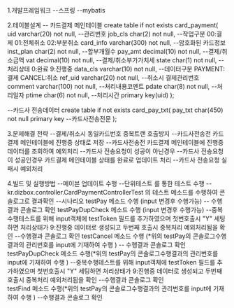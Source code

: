 1.개발프레임워크
--스프링
--mybatis

2.테이블설계
-- 카드결제 메인테이블
create table if not exists card_payment(
	uid varchar(20) not null,          --관리번호
	job_cls char(2) not null,          --작업구분 00:결제 01:전체취소 02:부분취소
	card_info varchar(300) not null,   --암호화된 카드정보
	inst_plan char(2) not null,        --할부개월수
	pay_amt decimal(10) not null,      --결제/취소금액
	vat decimal(10) not null,          --결제/취소부가가치세
	state char(1) not null,            --처리상테 0:완료 9:진행중
	data_cls varchar(10) not null,     --데이터구분 PAYMENT:결제 CANCEL:취소
	ref_uid varchar(20) not null,      --취소시 결제관리번호
	comment varchar(100) not null,     --처리내용코멘트
	pdate char(8) not null,            --처리일자
	ptime char(6) not null,            --처리시간
	primary key(uid)
);

--카드사 전송데이터
create table if not exists card_pay_txt(
	pay_txt char(450) not null primary key --카드사전송전문
);

3.문제해결 전략
--결제/취소시 동일카드번호 중복트랜 호출방지
  --카드사전송전 카드결제 메인테이블에 진행중 상태로 저장
  --카드사전송전 카드결제 메인테이블에 진행중 데이터를 조회하여 예외처리
--카드사 전송요청이 성공이 아닌경우
  --카드사 전송요청이 성공인경우 카드결제 메인테이블 상태를 완료로 업데이트 처리
  --카드사 전송요청 실패시 예외처리

4.빌드 및 실행방법
--메이븐 업데이트 수행
--단위테스트 를 통한 테스트 수행
  --kr.dizbox.controller.CardPaymentControllerTest 의 테스트 메소드를 수행하여 콘솔로그로 결과확인
  --시나리오
    testPay 메소드 수행 (input 변경후 수행가능)
       -- 수행결과 콘솔로그 확인
    testPayDupCheck 메소드 수행 (input 변경후 수행가능)
       --중복수행테스트를 위해 input객체에 testToken 필드를 추가하였으며 첫번호출시 "Y" 세팅하면 처리상태가 9:진행중 데이터로 생성되고
          두번째 호출시 중복처리 예외처리됨을 확인
       --수행결과 콘솔로그 확인
    testCancel 메소드 수행 (*위의 testPay의 콘솔로그수행결과의 관리번호를 input에 기재하여 수행 )
       -- 수행결과 콘솔로그 확인
    testPayDupCheck 메소드 수행(*위의 testPay의 콘솔로그수행결과의 관리번호를 input에 기재하여 수행 )
       --중복수행테스트를 위해 input객체에 testToken 필드를 추가하였으며 첫번호출시 "Y" 세팅하면 처리상태가 9:진행중 데이터로 생성되고
          두번째 호출시 중복처리 예외처리됨을 확인
       --수행결과 콘솔로그 확인   
    testFind 메소드 수행(*위의 testPay의 콘솔로그수행결과의 관리번호를 input에 기재하여 수행 )
       --수행결과 콘솔로그 확인      